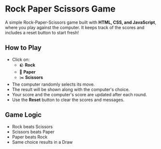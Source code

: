 # Rock Paper Scissors Game

A simple Rock-Paper-Scissors game built with **HTML, CSS, and JavaScript**, where you play against the computer. It keeps track of the scores and includes a reset button to start fresh!

## How to Play

- Click on:
  - 🪨 **Rock**
  - 📄 **Paper**
  - ✂️ **Scissors**
- The computer randomly selects its move.
- The result will be shown along with the computer's choice.
- Your score and the computer's score are updated after each round.
- Use the **Reset** button to clear the scores and messages.

## Game Logic

- Rock beats Scissors  
- Scissors beats Paper  
- Paper beats Rock  
- Same choice results in a Draw


